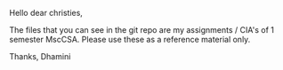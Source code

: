 Hello dear christies,

The files that you can see in the git repo are my assignments / CIA's of 1 semester MscCSA. Please use these as a reference material only.

Thanks,
Dhamini
